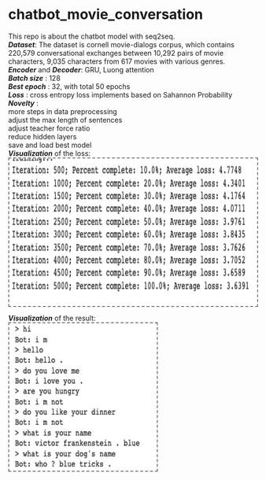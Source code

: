 # chatbot_movie_conversation
This repo is about the chatbot model with seq2seq. <br>
<em><b>Dataset</b></em>: The dataset is cornell movie-dialogs corpus, which contains 220,579 conversational exchanges between 10,292 pairs of movie characters, 9,035 characters from 617 movies with various genres. <br>
<em><b>Encoder</b> </em>and <em><b>Decoder</b></em>: GRU, Luong attention<br>
<em><b>Batch size</b> </em>: 128<br>
<em><b>Best epoch</b> </em>: 32, with total 50 epochs<br>
<em><b>Loss</b> </em>: cross entropy loss implements based on Sahannon Probability<br>
<em><b>Novelty</b> </em>: <br>
         more steps in data preprocessing<br>
         adjust the max length of sentences<br>
         adjust teacher force ratio<br>
         reduce hidden layers <br>
         save and load best model<br>
<em><b>Visualization</b> </em>of the loss:<br>
<img align='center' style="border-color:gray;border-width:2px;border-style:dashed"  src="loss.png" width = "600px" height="300px" ></img>

<em><b>Visualization</b> </em>of the result:<br>
<img align='center' style="border-color:gray;border-width:2px;border-style:dashed"  src="example.png" width = "300px" height="300px" ></img>
